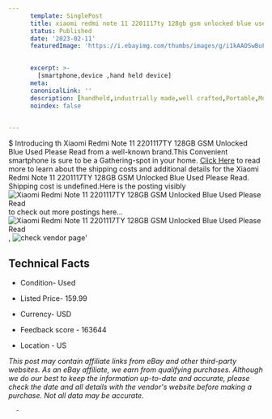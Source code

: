 ```yaml
---
      template: SinglePost
      title: xiaomi redmi note 11 2201117ty 128gb gsm unlocked blue used please read
      status: Published
      date: '2023-02-11'
      featuredImage: 'https://i.ebayimg.com/thumbs/images/g/i1kAAOSwBuFj0olI/s-l225.jpg'
       

      excerpt: >-
        [smartphone,device ,hand held device]
      meta:
      canonicalLink: ''
      description: [handheld,industrially made,well crafted,Portable,Mobile,Compact,Convenient,Lightweight,Maneuverable,Man-portable,Miniature,Carriable,Hand-held,Light,Holdable,Transportable,Mobile device,Pocket-sized,On-the-go,Wireless,Cordless,Compact size,Convenient size, smartphone,device ,hand held device]
      noindex: false
      

---
```

$
      Introducing th Xiaomi Redmi Note 11 2201117TY 128GB GSM Unlocked Blue Used Please Read from a well-known brand.This Convenient smartphone is sure to be a Gathering-spot in your home. [Click Here](https://www.ebay.com/itm/385374588920?hash=item59ba1d8ff8%3Ag%3Ai1kAAOSwBuFj0olI&mkevt=1&mkcid=1&mkrid=711-53200-19255-0&campid=%253CePNCampaignId%253E&customid=%253CreferenceId%253E&toolid=10049) to read more to learn about the shipping costs and additional details for the Xiaomi Redmi Note 11 2201117TY 128GB GSM Unlocked Blue Used Please Read. Shipping cost is undefined.Here is the posting visibly ![Xiaomi Redmi Note 11 2201117TY 128GB GSM Unlocked Blue Used Please Read](https://i.ebayimg.com/thumbs/images/g/i1kAAOSwBuFj0olI/s-l225.jpg) to check out more postings here... ![Xiaomi Redmi Note 11 2201117TY 128GB GSM Unlocked Blue Used Please Read](https://i.ebayimg.com/images/g/i1kAAOSwBuFj0olI/s-l1600.jpg), ![check vendor page](https://origin-galleryplus.ebayimg.com/ws/web/385374588920_2_0_1/225x225.jpg,https://origin-galleryplus.ebayimg.com/ws/web/385374588920_3_0_1/225x225.jpg,https://origin-galleryplus.ebayimg.com/ws/web/385374588920_4_0_1/225x225.jpg,https://origin-galleryplus.ebayimg.com/ws/web/385374588920_5_0_1/225x225.jpg,https://origin-galleryplus.ebayimg.com/ws/web/385374588920_6_0_1/225x225.jpg,https://origin-galleryplus.ebayimg.com/ws/web/385374588920_7_0_1/225x225.jpg)'

      

 ## Technical Facts 



     
      

 - Condition- Used 


      

 - Listed Price- 159.99 


      

 - Currency- USD 


      

 - Feedback score - 163644 


      

 - Location - US 


      
      

 *_This post may contain affiliate links from eBay and other third-party websites. As an eBay affiliate, we earn from qualifying purchases. Although we do our best to keep the information up-to-date and accurate, please check the date and all details with the vendor's website before making a purchase. Not all data may be accurate._*




      -
